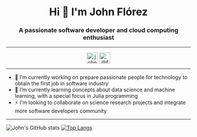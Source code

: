 <h1 align="center">Hi 👋 I'm John Flórez</h1>

<h3 align="center">A passionate software developer and cloud computing enthusiast</h3>

<hr />

<p align="center">
  <a href="https://www.linkedin.com/in/john-florez-1b330175/" target="_blank"><img align="center" src="https://cdn.jsdelivr.net/npm/simple-icons@3.0.1/icons/linkedin.svg" alt="john-florez-1b330175" height="30" width="30" /></a>
  <a href="https://twitter.com/faber_vasco" target="_blank"><img align="center" src="https://cdn.jsdelivr.net/npm/simple-icons@3.0.1/icons/twitter.svg" alt="@faber_vasco" height="30" width="30" /></a>
</p>

<hr />

- 🔭 I’m currently working on prepare passionate people for technology to obtain the first job in software industry
- 🌱 I’m currently learning concepts about data science and machine learning, with a special focus in Julia programming
- ⚡ I'm looking to collaborate on science research projects  and integrate more software developers community

<hr />

![John's GitHub stats](https://github-readme-stats.vercel.app/api?username=JohnFlorez25&hide=contribs,prs&theme=blue&show_icons=true) [![Top Langs](https://github-readme-stats.vercel.app/api/top-langs/?username=JohnFlorez25&layout=compact&theme=blue)](https://github.com/JohnFlorez25/github-readme-stats)


<!--
**JohnFlorez25/JohnFlorez25** is a ✨ _special_ ✨ repository because its `README.md` (this file) appears on your GitHub profile.

Here are some ideas to get you started:

- 🔭 I’m currently working on ...
- 🌱 I’m currently learning ...
- 👯 I’m looking to collaborate on ...
- 🤔 I’m looking for help with ...
- 💬 Ask me about ...
- 📫 How to reach me: ...
- 😄 Pronouns: ...
- ⚡ Fun fact: ...
-->
